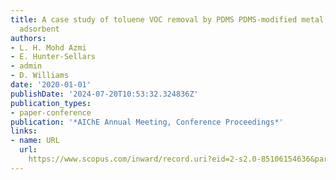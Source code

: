 ```yaml
---
title: A case study of toluene VOC removal by PDMS PDMS-modified metal organic framework
  adsorbent
authors:
- L. H. Mohd Azmi
- E. Hunter-Sellars
- admin
- D. Williams
date: '2020-01-01'
publishDate: '2024-07-20T10:53:32.324836Z'
publication_types:
- paper-conference
publication: '*AIChE Annual Meeting, Conference Proceedings*'
links:
- name: URL
  url: 
    https://www.scopus.com/inward/record.uri?eid=2-s2.0-85106154636&partnerID=40&md5=f2273ad427c416db6db0aa7c78299327
---
```

